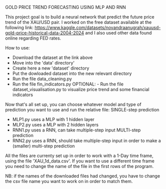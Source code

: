 GOLD PRICE TREND FORECASTING USING MLP AND RNN

This project goal is to build a neural network that predict the future price trend of the XAU/USD pair. I worked on the free dataset available at the following link: https://www.kaggle.com/datasets/novandraanugrah/xauusd-gold-price-historical-data-2004-2024 and I also used other data found online regarding FED rates.

How to use:
- Download the dataset at the link above
- Move into the 'data' directory'
- Create here a new 'dataset' directory
- Put the dowloaded dataset into the new relevant directory
- Run the file data_cleaning.py
- Run the file fin_indicators.py
OPTIONAL: - Run the file dataset_visualisation.py to visualize price trend and some financial indicators


Now that's all set up, you can choose whatever model and type of prediction you want to use and run the relative file:
SINGLE-step prediction
  - MLP1.py uses a MLP with 1 hidden layer
  - MLP2.py uses a MLP with 2 hidden layers
  - RNN1.py uses a RNN, can take multiple-step input
MULTI-step prediction
  - RNN2.py uses a RNN, should take multiple-step input in order to make a (smaller) multi-step prediction

All the files are currenty set up in order to work with a 1-Day time frame, using the file 'XAU_1d_data.csv'. If you want to use a different time frame you need to change the name of the file in the first rows of the program.

NB: if the names of the downloaded files had changed, you have to change the csv file name you want to work on in order to match them.
